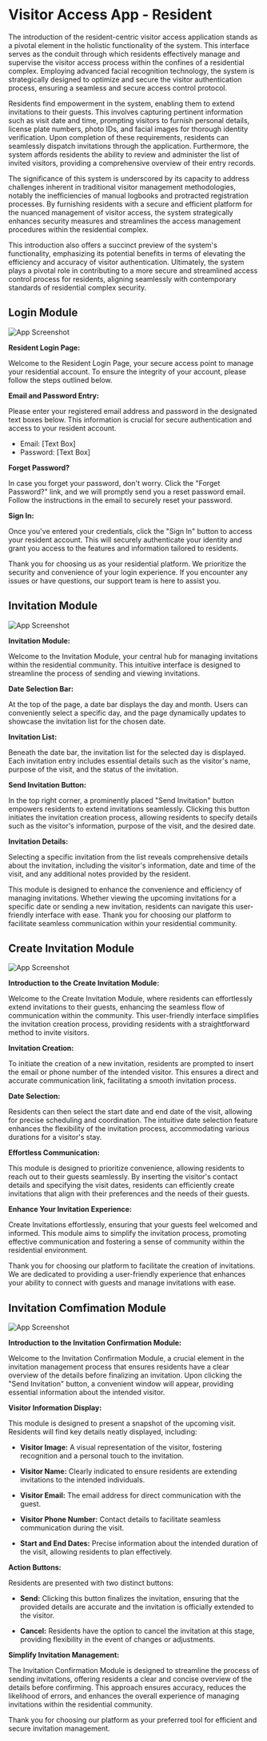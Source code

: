 
# Visitor Access App - Resident

The introduction of the resident-centric visitor access application stands as a pivotal element in the holistic functionality of the system. This interface serves as the conduit through which residents effectively manage and supervise the visitor access process within the confines of a residential complex. Employing advanced facial recognition technology, the system is strategically designed to optimize and secure the visitor authentication process, ensuring a seamless and secure access control protocol.

Residents find empowerment in the system, enabling them to extend invitations to their guests. This involves capturing pertinent information such as visit date and time, prompting visitors to furnish personal details, license plate numbers, photo IDs, and facial images for thorough identity verification. Upon completion of these requirements, residents can seamlessly dispatch invitations through the application. Furthermore, the system affords residents the ability to review and administer the list of invited visitors, providing a comprehensive overview of their entry records.

The significance of this system is underscored by its capacity to address challenges inherent in traditional visitor management methodologies, notably the inefficiencies of manual logbooks and protracted registration processes. By furnishing residents with a secure and efficient platform for the nuanced management of visitor access, the system strategically enhances security measures and streamlines the access management procedures within the residential complex.

This introduction also offers a succinct preview of the system's functionality, emphasizing its potential benefits in terms of elevating the efficiency and accuracy of visitor authentication. Ultimately, the system plays a pivotal role in contributing to a more secure and streamlined access control process for residents, aligning seamlessly with contemporary standards of residential complex security.


## Login Module

![App Screenshot](https://github.com/kohboontao123/visitor_access_app_resident/blob/main/screenshot/loginpage.png?raw=true)

**Resident Login Page:**

Welcome to the Resident Login Page, your secure access point to manage your residential account. To ensure the integrity of your account, please follow the steps outlined below.

**Email and Password Entry:**

Please enter your registered email address and password in the designated text boxes below. This information is crucial for secure authentication and access to your resident account.

- Email: [Text Box]
- Password: [Text Box]

**Forget Password?**

In case you forget your password, don't worry. Click the "Forget Password?" link, and we will promptly send you a reset password email. Follow the instructions in the email to securely reset your password.

**Sign In:**

Once you've entered your credentials, click the "Sign In" button to access your resident account. This will securely authenticate your identity and grant you access to the features and information tailored to residents.

Thank you for choosing us as your residential platform. We prioritize the security and convenience of your login experience. If you encounter any issues or have questions, our support team is here to assist you.

## Invitation Module

![App Screenshot](https://github.com/kohboontao123/visitor_access_app_resident/blob/main/screenshot/invitation%20page.png?raw=true)

**Invitation Module:**

Welcome to the Invitation Module, your central hub for managing invitations within the residential community. This intuitive interface is designed to streamline the process of sending and viewing invitations.

**Date Selection Bar:**

At the top of the page, a date bar displays the day and month. Users can conveniently select a specific day, and the page dynamically updates to showcase the invitation list for the chosen date.

**Invitation List:**

Beneath the date bar, the invitation list for the selected day is displayed. Each invitation entry includes essential details such as the visitor's name, purpose of the visit, and the status of the invitation.

**Send Invitation Button:**

In the top right corner, a prominently placed "Send Invitation" button empowers residents to extend invitations seamlessly. Clicking this button initiates the invitation creation process, allowing residents to specify details such as the visitor's information, purpose of the visit, and the desired date.

**Invitation Details:**

Selecting a specific invitation from the list reveals comprehensive details about the invitation, including the visitor's information, date and time of the visit, and any additional notes provided by the resident.

This module is designed to enhance the convenience and efficiency of managing invitations. Whether viewing the upcoming invitations for a specific date or sending a new invitation, residents can navigate this user-friendly interface with ease. Thank you for choosing our platform to facilitate seamless communication within your residential community.

## Create Invitation Module

![App Screenshot](https://github.com/kohboontao123/visitor_access_app_resident/blob/main/screenshot/create%20invitation.png?raw=true)

**Introduction to the Create Invitation Module:**

Welcome to the Create Invitation Module, where residents can effortlessly extend invitations to their guests, enhancing the seamless flow of communication within the community. This user-friendly interface simplifies the invitation creation process, providing residents with a straightforward method to invite visitors.

**Invitation Creation:**

To initiate the creation of a new invitation, residents are prompted to insert the email or phone number of the intended visitor. This ensures a direct and accurate communication link, facilitating a smooth invitation process.

**Date Selection:**

Residents can then select the start date and end date of the visit, allowing for precise scheduling and coordination. The intuitive date selection feature enhances the flexibility of the invitation process, accommodating various durations for a visitor's stay.

**Effortless Communication:**

This module is designed to prioritize convenience, allowing residents to reach out to their guests seamlessly. By inserting the visitor's contact details and specifying the visit dates, residents can efficiently create invitations that align with their preferences and the needs of their guests.

**Enhance Your Invitation Experience:**

Create Invitations effortlessly, ensuring that your guests feel welcomed and informed. This module aims to simplify the invitation process, promoting effective communication and fostering a sense of community within the residential environment.

Thank you for choosing our platform to facilitate the creation of invitations. We are dedicated to providing a user-friendly experience that enhances your ability to connect with guests and manage invitations with ease.

## Invitation Comfimation Module

![App Screenshot](https://github.com/kohboontao123/visitor_access_app_resident/blob/main/screenshot/invitation%20confirmation.png?raw=true)

**Introduction to the Invitation Confirmation Module:**

Welcome to the Invitation Confirmation Module, a crucial element in the invitation management process that ensures residents have a clear overview of the details before finalizing an invitation. Upon clicking the "Send Invitation" button, a convenient window will appear, providing essential information about the intended visitor.

**Visitor Information Display:**

This module is designed to present a snapshot of the upcoming visit. Residents will find key details neatly displayed, including:

- **Visitor Image:** A visual representation of the visitor, fostering recognition and a personal touch to the invitation.
  
- **Visitor Name:** Clearly indicated to ensure residents are extending invitations to the intended individuals.

- **Visitor Email:** The email address for direct communication with the guest.

- **Visitor Phone Number:** Contact details to facilitate seamless communication during the visit.

- **Start and End Dates:** Precise information about the intended duration of the visit, allowing residents to plan effectively.

**Action Buttons:**

Residents are presented with two distinct buttons:

- **Send:** Clicking this button finalizes the invitation, ensuring that the provided details are accurate and the invitation is officially extended to the visitor.

- **Cancel:** Residents have the option to cancel the invitation at this stage, providing flexibility in the event of changes or adjustments.

**Simplify Invitation Management:**

The Invitation Confirmation Module is designed to streamline the process of sending invitations, offering residents a clear and concise overview of the details before confirming. This approach ensures accuracy, reduces the likelihood of errors, and enhances the overall experience of managing invitations within the residential community.

Thank you for choosing our platform as your preferred tool for efficient and secure invitation management.
